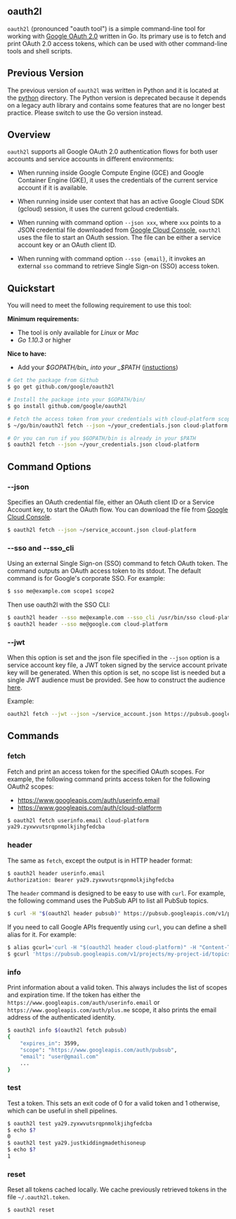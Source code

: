 oauth2l
-------

`oauth2l` (pronounced "oauth tool") is a simple command-line tool for
working with
[Google OAuth 2.0](https://developers.google.com/identity/protocols/OAuth2)
written in Go. Its primary use is to fetch and print OAuth 2.0 access
tokens, which can be used with other command-line tools and shell scripts.

## Previous Version

The previous version of `oauth2l` was written in Python and it is located
at the [python](/python) directory. The Python version is deprecated because
it depends on a legacy auth library and contains some features that are
no longer best practice. Please switch to use the Go version instead.

## Overview

`oauth2l` supports all Google OAuth 2.0 authentication flows for both user
accounts and service accounts in different environments:

*   When running inside Google Compute Engine (GCE) and Google Container
    Engine (GKE), it uses the credentials of the current service account
    if it is available.

*   When running inside user context that has an active Google Cloud SDK
    (gcloud) session, it uses the current gcloud credentials.

*   When running with command option `--json xxx`, where `xxx` points to
    a JSON credential file downloaded from
    [Google Cloud Console](https://console.cloud.google.com/apis/credentials),
    `oauth2l` uses the file to start an OAuth session. The file can be
    either a service account key or an OAuth client ID.

*   When running with command option `--sso {email}`, it invokes an
    external `sso` command to retrieve Single Sign-on (SSO) access token.

## Quickstart

You will need to meet the following requirement to use this tool:

__Minimum requirements:__
- The tool is only available for _Linux_ or _Mac_
- _Go 1.10.3_ or higher

__Nice to have:__
- Add your _$GOPATH/bin_ into your _$PATH_ ([instuctions](
https://github.com/golang/go/wiki/GOPATH))


```bash
# Get the package from Github
$ go get github.com/google/oauth2l

# Install the package into your $GOPATH/bin/
$ go install github.com/google/oauth2l

# Fetch the access token from your credentials with cloud-platform scope
$ ~/go/bin/oauth2l fetch --json ~/your_credentials.json cloud-platform

# Or you can run if you $GOPATH/bin is already in your $PATH
$ oauth2l fetch --json ~/your_credentials.json cloud-platform
```

## Command Options

### --json

Specifies an OAuth credential file, either an OAuth client ID or a Service
Account key, to start the OAuth flow. You can download the file from
[Google Cloud Console](https://console.cloud.google.com/apis/credentials).

```bash
$ oauth2l fetch --json ~/service_account.json cloud-platform
```

### --sso and --sso_cli

Using an external Single Sign-on (SSO) command to fetch OAuth token.
The command outputs an OAuth access token to its stdout. The default
command is for Google's corporate SSO. For example:

```bash
$ sso me@example.com scope1 scope2
```

Then use oauth2l with the SSO CLI:

```bash
$ oauth2l header --sso me@example.com --sso_cli /usr/bin/sso cloud-platform
$ oauth2l header --sso me@google.com cloud-platform
```

### --jwt

When this option is set and the json file specified in the `--json` option
is a service account key file, a JWT token signed by the service account
private key will be generated. When this option is set, no scope list is
needed but a single JWT audience must be provided. See how to construct the
audience [here](https://developers.google.com/identity/protocols/OAuth2ServiceAccount#jwt-auth).

Example:

```bash
oauth2l fetch --jwt --json ~/service_account.json https://pubsub.googleapis.com/google.pubsub.v1.Publisher
```

## Commands

### fetch

Fetch and print an access token for the specified OAuth scopes. For example,
the following command prints access token for the following OAuth2 scopes:

*   https://www.googleapis.com/auth/userinfo.email
*   https://www.googleapis.com/auth/cloud-platform

```bash
$ oauth2l fetch userinfo.email cloud-platform
ya29.zyxwvutsrqpnmolkjihgfedcba
```

### header

The same as `fetch`, except the output is in HTTP header format:

```bash
$ oauth2l header userinfo.email
Authorization: Bearer ya29.zyxwvutsrqpnmolkjihgfedcba
```

The `header` command is designed to be easy to use with `curl`. For example,
the following command uses the PubSub API to list all PubSub topics.

```bash
$ curl -H "$(oauth2l header pubsub)" https://pubsub.googleapis.com/v1/projects/my-project-id/topics
```

If you need to call Google APIs frequently using `curl`, you can define a
shell alias for it. For example:

```bash
$ alias gcurl='curl -H "$(oauth2l header cloud-platform)" -H "Content-Type: application/json" '
$ gcurl 'https://pubsub.googleapis.com/v1/projects/my-project-id/topics'
```

### info

Print information about a valid token. This always includes the list of scopes
and expiration time. If the token has either the
`https://www.googleapis.com/auth/userinfo.email` or
`https://www.googleapis.com/auth/plus.me` scope, it also prints the email
address of the authenticated identity.

```bash
$ oauth2l info $(oauth2l fetch pubsub)
{
    "expires_in": 3599,
    "scope": "https://www.googleapis.com/auth/pubsub",
    "email": "user@gmail.com"
    ...
}
```

### test

Test a token. This sets an exit code of 0 for a valid token and 1 otherwise,
which can be useful in shell pipelines.

```bash
$ oauth2l test ya29.zyxwvutsrqpnmolkjihgfedcba
$ echo $?
0
$ oauth2l test ya29.justkiddingmadethisoneup
$ echo $?
1
```

### reset

Reset all tokens cached locally. We cache previously retrieved tokens in the
file `~/.oauth2l.token`.

```bash
$ oauth2l reset
```
